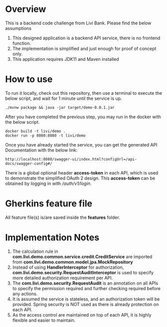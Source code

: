 # Overview
This is a backend code challenge from Livi Bank. Please find the below assumptions

 
1. This designed application is a backend API service, there is no frontend function.
2. The implementation is simplified and just enough for proof of concept only.
3. This application requires JDK11 and Maven installed

# How to use


To run it locally, check out this repository, then use a terminal to execute the below script, and wait for 1 minute until the service is up.

	./mvnw package && java -jar target/demo-0.0.1.jar

After you have completed the previous step, you may run in the docker with the below script.

	docker build -t livi/demo .
	docker run -p 8080:8080 -t livi/demo
	
Once you have already started the service, you can get the generated API Documentation with the below link:

	http://localhost:8080/swagger-ui/index.html?configUrl=/api-docs/swagger-config#/
	
There is a global optional header **access-token** in each API, which is used to demonstrate the simplified OAuth 2 design. This **access-token** can be obtained by logging in with */auth/v1/login*.


# Gherkins feature file 
All feature file(s) is/are saved inside the **features** folder.

# Implementation Notes

1. The calculation rule in **com.livi.demo.common.service.credit.CreditService** are imported from **com.livi.demo.common.model.jpa.MockRepository**
2. Instead of using **HandlerInterceptor** for authorization, **com.livi.demo.security.RequestAuditInterceptor** is used to specify more detailed authorization requirement per API.
3. The **com.livi.demo.security.RequestAudit** is an annotation on all APIs to specify the permission required and further checking required before any actions.
4. It is assumed the service is stateless, and an authorization token will be provided. Spring security is NOT used as there is already protection on each API.
5. As the access control are maintained on top of each API, it is highly flexible and easier to maintain.



